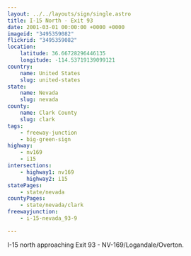 ```yaml
---
layout: ../../layouts/sign/single.astro
title: I-15 North - Exit 93
date: 2001-03-01 00:00:00 +0000 +0000
imageid: "3495359082"
flickrid: "3495359082"
location:
    latitude: 36.66728296446135
    longitude: -114.53719139099121
country:
    name: United States
    slug: united-states
state:
    name: Nevada
    slug: nevada
county:
    name: Clark County
    slug: clark
tags:
    - freeway-junction
    - big-green-sign
highway:
    - nv169
    - i15
intersections:
    - highway1: nv169
      highway2: i15
statePages:
    - state/nevada
countyPages:
    - state/nevada/clark
freewayjunction:
    - i-15-nevada_93-9

---
```

I-15 north approaching Exit 93 - NV-169/Logandale/Overton.